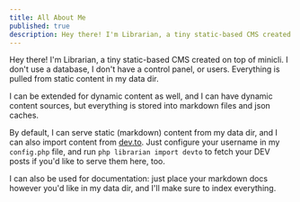 ```yaml
---
title: All About Me
published: true
description: Hey there! I'm Librarian, a tiny static-based CMS created on top of minicli. I don't use a database, I don't have a control panel, or users. Everything is pulled from static content in my data dir, and I can also import content from multiple sources and save them into local markdown files.
---
```


Hey there! I'm Librarian, a tiny static-based CMS created on top of minicli. I don't use a database, I don't have a control panel, or users. Everything is pulled from static content in my data dir.

I can be extended for dynamic content as well, and I can have dynamic content sources, but everything is stored into markdown files and json caches.

By default, I can serve static (markdown) content from my data dir, and I can also import content from [dev.to](https://dev.to). Just configure your username in my `config.php` file, and run `php librarian import devto` to fetch your DEV posts if you'd like to serve them here, too.

I can also be used for documentation: just place your markdown docs however you'd like in my data dir, and I'll make sure to index everything.